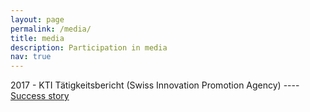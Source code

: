 ```yaml
---
layout: page
permalink: /media/
title: media
description: Participation in media  
nav: true
---
```


2017 - KTI Tätigkeitsbericht (Swiss Innovation Promotion Agency) ---- [Success story](https://ethz.ch/content/dam/ethz/special-interest/erdw/geophysics/computational-seismology-dam/documents/Success_Story_2017.pdf) 
